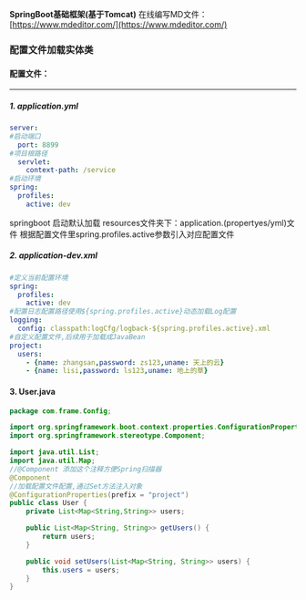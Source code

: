 **SpringBoot基础框架(基于Tomcat)**
在线编写MD文件：[https://www.mdeditor.com/](https://www.mdeditor.com/)
### 配置文件加载实体类
#### 配置文件：

------------

##### 1. application.yml

```yaml
server:
#启动端口
  port: 8899
#项目根路径
  servlet:
    context-path: /service
#启动环境
spring:
  profiles:
    active: dev
```
springboot 启动默认加载 resources文件夹下：application.(propertyes/yml)文件
根据配置文件里spring.profiles.active参数引入对应配置文件
#####  2. application-dev.xml
```yaml
#定义当前配置环境
spring:
  profiles:
    active: dev
#配置日志配置路径使用${spring.profiles.active}动态加载Log配置
logging:
  config: classpath:logCfg/logback-${spring.profiles.active}.xml
#自定义配置文件,后续用于加载成JavaBean
project:
  users:
    - {name: zhangsan,password: zs123,uname: 天上的云}
    - {name: lisi,password: ls123,uname: 地上的草}

```
#### 3. User.java
```java
package com.frame.Config;

import org.springframework.boot.context.properties.ConfigurationProperties;
import org.springframework.stereotype.Component;

import java.util.List;
import java.util.Map;
//@Component 添加这个注释方便Spring扫描器
@Component
//加载配置文件配置,通过Set方法注入对象
@ConfigurationProperties(prefix = "project")
public class User {
    private List<Map<String,String>> users;

    public List<Map<String, String>> getUsers() {
        return users;
    }

    public void setUsers(List<Map<String, String>> users) {
        this.users = users;
    }
}

```
